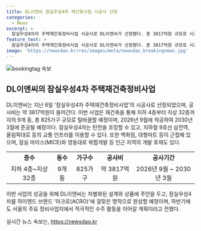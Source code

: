 ```yaml
---
title: DL이앤씨 잠실우성4차 재건축사업 시공사 선정
categories:
  - News
excerpt: >
  잠실우성4차의 주택재건축정비사업 시공사로 DL이앤씨가 선정됐다. 총 3817억원 규모로 시공되며, 2026년 착공, 2030년 준공 예정이다. 이 프로젝트는 지하 4층~지상 32층, 9개 동, 825가구 규모로 탈바꿈하며 잠실의 교통과 편의시설을 갖추고 있다. DL이앤씨는 ACRO 브랜드의 명맥을 이어나갈 것으로 예상되며, 서울 주요 정비사업에서 활발한 활동을 계획 중이라고 밝혔다.
feature_text: >
  잠실우성4차의 주택재건축정비사업 시공사로 DL이앤씨가 선정됐다. 총 3817억원 규모로 시공되며, 2026년 착공, 2030년 준공 예정이다. 이 프로젝트는 지하 4층~지상 32층, 9개 동, 825가구 규모로 탈바꿈하며 잠실의 교통과 편의시설을 갖추고 있다. DL이앤씨는 ACRO 브랜드의 명맥을 이어나갈 것으로 예상되며, 서울 주요 정비사업에서 활발한 활동을 계획 중이라고 밝혔다.
image: 'https://newsdao.kr/res/images/meta/newsdao_breakingnews.jpg'
---
```


<p><img src="https://newsdao.kr/res/images/meta/newsdao_breakingnews.jpg" alt="bookingtag 속보" /></p>

<h2 data-ke-size="size26">DL이앤씨의 잠실우성4차 주택재건축정비사업</h2>

<p data-ke-size="size16">DL이앤씨는 지난 6일 '잠실우성4차 주택재건축정비사업'의 시공사로 선정되었으며, 공사비는 약 3817억원이 들어간다. 이번 사업은 재건축을 통해 지하 4층부터 지상 32층까지의 9개 동, 총 825가구 규모로 탈바꿈할 예정이며, 2026년 9월에 착공하여 2030년 3월에 준공될 예정이다. 잠실우성4차는 탄천을 조망할 수 있고, 지하철 9호선 삼전역, 올림픽대로 등의 교통 인프라를 이용할 수 있다. 또한 백화점, 대형마트 등이 근접해 있으며, 잠실 마이스(MICE)와 영동대로 복합개발 등 인근 지역의 개발 호재도 있다.</p>

<table>
   <tr>
      <td style="text-align: center; height: 17px;"><b>층수</b></td>
      <td style="text-align: center; height: 17px;"><b>동수</b></td>
      <td style="text-align: center; height: 17px;"><b>가구수</b></td>
      <td style="text-align: center; height: 17px;"><b>공사비</b></td>
      <td style="text-align: center; height: 17px;"><b>공사기간</b></td>
   </tr>
   <tr>
      <td style="text-align: center; height: 17px;">지하 4층~지상 32층</td>
      <td style="text-align: center; height: 17px;">9개 동</td>
      <td style="text-align: center; height: 17px;">825가구</td>
      <td style="text-align: center; height: 17px;">약 3817억원</td>
      <td style="text-align: center; height: 17px;">2026년 9월 ~ 2030년 3월</td>
   </tr>
</table>

<p data-ke-size="size16">이번 사업의 성공을 위해 DL이앤씨는 차별화된 설계와 상품에 주안을 두고, 잠실우성4차를 하이엔드 브랜드 '아크로(ACRO)'에 걸맞은 명작으로 완성할 예정이며, 하반기에도 서울의 주요 정비사업지에서 적극적인 수주 활동을 이어갈 계획이라고 전했다.</p>
실시간 뉴스 속보는, <a href="https://newsdao.kr" rel="dofollow">https://newsdao.kr</a>



